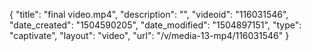 {
    "title": "final video.mp4",
    "description": "",
    "videoid": "116031546",
    "date_created": "1504590205",
    "date_modified": "1504897151",
    "type": "captivate",
    "layout": "video",
    "url": "\/v\/media-13-mp4\/116031546"
}